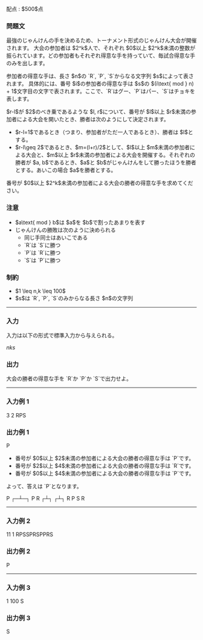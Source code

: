 
<div>

<span>

<span>

<p>
配点 : $500$点
</p>

<div>

<section>

### **問題文**

<p>
最強のじゃんけんの手を決めるため、トーナメント形式のじゃんけん大会が開催されます。
大会の参加者は $2^k$人で、それぞれ $0$以上 $2^k$未満の整数が振られています。どの参加者もそれぞれ得意な手を持っていて、毎試合得意な手のみを出します。
</p>

<p>
参加者の得意な手は、長さ $n$の `R`, `P`, `S`からなる文字列 $s$によって表されます。
具体的には、番号 $i$の参加者の得意な手は $s$の $(i\text{ mod } n) + 1$文字目の文字で表されます。ここで、`R`はグー、`P`はパー、`S`はチョキを表します。
</p>

<p>
$r-l$が $2$のべき乗であるような $l, r$について、番号が $l$以上 $r$未満の参加者による大会を開いたとき、勝者は次のようにして決定されます。
</p>

<ul>

<li>
$r-l=1$であるとき（つまり、参加者がただ一人であるとき）、勝者は $l$とする。
</li>

<li>
$r-l\geq 2$であるとき、$m=(l+r)/2$として、$l$以上 $m$未満の参加者による大会と、$m$以上 $r$未満の参加者による大会を開催する。それぞれの勝者が $a, b$であるとき、$a$と $b$がじゃんけんをして勝ったほうを勝者とする。あいこの場合 $a$を勝者とする。
</li>

</ul>

<p>
番号が $0$以上 $2^k$未満の参加者による大会の勝者の得意な手を求めてください。
</p>

</section>

</div>

<div>

<section>

### **注意**

<ul>

<li>
$a\text{ mod } b$は $a$を $b$で割ったあまりを表す
</li>

<li>
じゃんけんの勝敗は次のように決められる
<ul>

<li>
同じ手同士はあいこである
</li>

<li>
`R`は `S`に勝つ
</li>

<li>
`P`は `R`に勝つ
</li>

<li>
`S`は `P`に勝つ

</li>

</ul>

</li>

</ul>

</section>

</div>

<div>

<section>

### **制約**

<ul>

<li>
$1 \leq n,k \leq 100$
</li>

<li>
$s$は `R`, `P`, `S`のみからなる長さ $n$の文字列
</li>

</ul>

</section>

</div>

---

<div>

<div>

<section>

### **入力**

<p>
入力は以下の形式で標準入力から与えられる。
</p>

<div>

$n$$k$$s$
</div>

</section>

</div>

<div>

<section>

### **出力**

<p>
大会の勝者の得意な手を `R`か `P`か `S`で出力せよ。
</p>

</section>

</div>

</div>

---

<div>

<section>

### **入力例 1**

<div>

3 2
RPS

</div>

</section>

</div>

<div>

<section>

### **出力例 1**

<div>

P

</div>

<ul>

<li>
番号が $0$以上 $2$未満の参加者による大会の勝者の得意な手は `P`です。
</li>

<li>
番号が $2$以上 $4$未満の参加者による大会の勝者の得意な手は `R`です。
</li>

<li>
番号が $0$以上 $4$未満の参加者による大会の勝者の得意な手は `P`です。
</li>

</ul>

<p>
よって、答えは `P`となります。
</p>

<div>

P
 ┌─┴─┐
 P   R
┌┴┐ ┌┴┐
R P S R

</div>

</section>

</div>

---

<div>

<section>

### **入力例 2**

<div>

11 1
RPSSPRSPPRS

</div>

</section>

</div>

<div>

<section>

### **出力例 2**

<div>

P

</div>

</section>

</div>

---

<div>

<section>

### **入力例 3**

<div>

1 100
S

</div>

</section>

</div>

<div>

<section>

### **出力例 3**

<div>

S

</div>

</section>

</div>

</span>

</span>

</div>
